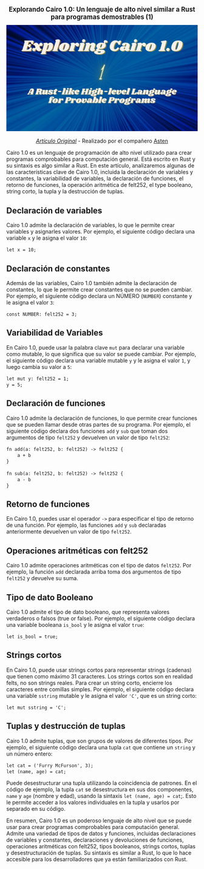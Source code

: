 <div align="center">
  <h1 style="font-size: larger;">
    <strong>Explorando Cairo 1.0: Un lenguaje de alto nivel similar a Rust para programas demostrables (1)</strong> 
    </h1>  
    <img src="https://github.com/Starknet-Es/StarknetEs-Aprendizaje/blob/master/assets/Explorando_Cairo1_pt1.png" width="600">

_[Artículo Original](https://medium.com/dev-genius/exploring-cairo-1-0-a-rust-like-high-level-language-for-provable-programs-1-ea6d51cfa0fe)_ - Realizado por el compañero [Asten](https://twitter.com/0xasten)
</div>

Cairo 1.0 es un lenguaje de programación de alto nivel utilizado para crear programas comprobables para computación general. Está escrito en Rust y su sintaxis es algo similar a Rust. En este artículo, analizaremos algunas de las características clave de Cairo 1.0, incluida la declaración de variables y constantes, la variabilidad de variables, la declaración de funciones, el retorno de funciones, la operación aritmética de felt252, el type booleano, string corto, la tupla y la destrucción de tuplas.

## Declaración de variables

Cairo 1.0 admite la declaración de variables, lo que le permite crear variables y asignarles valores. Por ejemplo, el siguiente código declara una variable `x` y le asigna el valor `10`:

```cairo
let x = 10;
```

## Declaración de constantes

Además de las variables, Cairo 1.0 también admite la declaración de constantes, lo que le permite crear constantes que no se pueden cambiar. Por ejemplo, el siguiente código declara un NÚMERO (`NUMBER`) constante y le asigna el valor `3`:

```cairo
const NUMBER: felt252 = 3;
```

## Variabilidad de Variables

En Cairo 1.0, puede usar la palabra clave `mut` para declarar una variable como mutable, lo que significa que su valor se puede cambiar. Por ejemplo, el siguiente código declara una variable mutable `y` y le asigna el valor `1`, y luego cambia su valor a `5`:

```cairo
let mut y: felt252 = 1;
y = 5;
```

## Declaración de funciones

Cairo 1.0 admite la declaración de funciones, lo que permite crear funciones que se pueden llamar desde otras partes de su programa. Por ejemplo, el siguiente código declara dos funciones `add` y `sub` que toman dos argumentos de tipo `felt252` y devuelven un valor de tipo `felt252`:

```cairo
fn add(a: felt252, b: felt252) -> felt252 {
    a + b
}

fn sub(a: felt252, b: felt252) -> felt252 {
    a - b
}
```

## Retorno de funciones

En Cairo 1.0, puedes usar el operador `->` para especificar el tipo de retorno de una función. Por ejemplo, las funciones `add` y `sub` declaradas anteriormente devuelven un valor de tipo `felt252`.

## Operaciones aritméticas con felt252

Cairo 1.0 admite operaciones aritméticas con el tipo de datos `felt252`. Por ejemplo, la función `add` declarada arriba toma dos argumentos de tipo `felt252` y devuelve su suma.

## Tipo de dato Booleano

Cairo 1.0 admite el tipo de dato booleano, que representa valores verdaderos o falsos (true or false). Por ejemplo, el siguiente código declara una variable booleana `is_bool` y le asigna el valor `true`:

```cairo
let is_bool = true;
```

## Strings cortos

En Cairo 1.0, puede usar strings cortos para representar strings (cadenas) que tienen como máximo 31 caracteres. Los strings cortos son en realidad felts, no son strings reales. Para crear un string corto, encierre los caracteres entre comillas simples. Por ejemplo, el siguiente código declara una variable `sstring` mutable y le asigna el valor `'C'`, que es un string corto:

```cairo
let mut sstring = 'C';
```

## Tuplas y destrucción de tuplas

Cairo 1.0 admite tuplas, que son grupos de valores de diferentes tipos. Por ejemplo, el siguiente código declara una tupla `cat` que contiene un `string` y un número entero:

```cairo
let cat = ('Furry McFurson', 3);
let (name, age) = cat;
```

Puede desestructurar una tupla utilizando la coincidencia de patrones. En el código de ejemplo, la tupla `cat` se desestructura en sus dos componentes, `name` y `age` (nombre y edad), usando la sintaxis `let (name, age) = cat`;. Esto le permite acceder a los valores individuales en la tupla y usarlos por separado en su código.

En resumen, Cairo 1.0 es un poderoso lenguaje de alto nivel que se puede usar para crear programas comprobables para computación general. Admite una variedad de tipos de datos y funciones, incluidas declaraciones de variables y constantes, declaraciones y devoluciones de funciones, operaciones aritméticas con felt252, tipos booleanos, strings cortos, tuplas y desestructuración de tuplas. Su sintaxis es similar a Rust, lo que lo hace accesible para los desarrolladores que ya están familiarizados con Rust.


